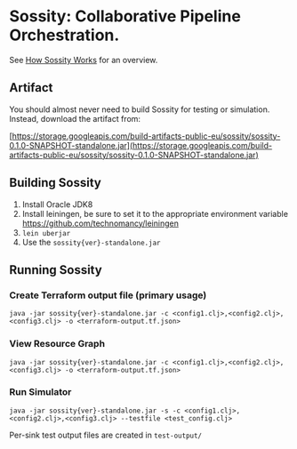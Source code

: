 # Sossity: Collaborative Pipeline Orchestration.


See [How Sossity Works](https://github.com/22Acacia/sossity/wiki/How-Sossity-Works) for an overview.

## Artifact

You should almost never need to build Sossity for testing or simulation. Instead, download the artifact from:

[https://storage.googleapis.com/build-artifacts-public-eu/sossity/sossity-0.1.0-SNAPSHOT-standalone.jar](https://storage.googleapis.com/build-artifacts-public-eu/sossity/sossity-0.1.0-SNAPSHOT-standalone.jar)


## Building Sossity



1. Install Oracle JDK8
1. Install leiningen, be sure to set it to the appropriate environment variable https://github.com/technomancy/leiningen
1. `lein uberjar`
1. Use the `sossity{ver}-standalone.jar`


## Running Sossity

### Create Terraform output file (primary usage)

`java -jar sossity{ver}-standalone.jar -c <config1.clj>,<config2.clj>,<config3.clj> -o <terraform-output.tf.json>`

### View Resource Graph

`java -jar sossity{ver}-standalone.jar -c <config1.clj>,<config2.clj>,<config3.clj> -o <terraform-output.tf.json>`

### Run Simulator

`java -jar sossity{ver}-standalone.jar -s -c <config1.clj>,<config2.clj>,<config3.clj> --testfile <test_config.clj>`

Per-sink test output files are created in `test-output/`